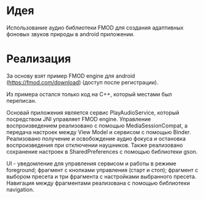 # Идея
Использование аудио библиотеки FMOD для создания адаптивных фоновых звуков природы в android приложении.

# Реализация
За основу взят пример FMOD engine для android (https://fmod.com/download) (доступ после регистрации).

Из примера остался только код на C++, который местами был переписан.

Основай приложения является сервис PlayAudioService, который посредством JNI управляет FMOD engine. Управление воспроизведением реализовано с помощью MediaSessionCompat, а передача настроек между View Model и сервисом с помощью Binder. Реализовано получение и освобождение аудио фокуса и остановка воспроизведения при отключении наушников. Также реализовано сохранение настроек в SharedPreferences с помощью библиотеки gson.

UI - уведомление для управления сервисом и работы в режиме foreground; фрагмент с кнопками управления (старт и стоп); фрагмент с выбором пресета и три фрагмента с настройками выбранного пресета. 
Навигация между фрагментами реализована с помощью библиотеки navigation.

